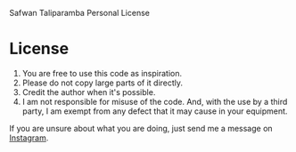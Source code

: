 Safwan Taliparamba Personal License

# License

1. You are free to use this code as inspiration.
2. Please do not copy large parts of it directly.
3. Credit the author when it's possible.
4. I am not responsible for misuse of the code. And, with the use by a third party, I am exempt from any defect that it may cause in your equipment.

If you are unsure about what you are doing, just send me a message on [Instagram](https://www.instagram.com/safwantaliparamba/).